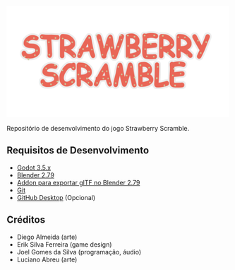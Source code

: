 <p align="center">
  <img max-height="300" alt="Ted The Frog" src="textures/gui/logo.png">
</p>

Repositório de desenvolvimento do jogo Strawberry Scramble.

## Requisitos de Desenvolvimento
- [Godot 3.5.x](https://godotengine.org/download)
- [Blender 2.79](https://download.blender.org/release/Blender2.79/)
- [Addon para exportar glTF no Blender 2.79](https://github.com/bgempire/io_scene_gltf2/releases/tag/v0.0.1)
- [Git](https://git-scm.com/downloads)
- [GitHub Desktop](https://desktop.github.com/) (Opcional)

## Créditos
- Diego Almeida (arte)
- Erik Silva Ferreira (game design)
- Joel Gomes da Silva (programação, áudio)
- Luciano Abreu (arte)
